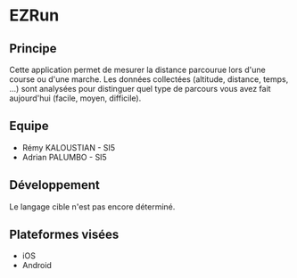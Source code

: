# EZRun

## Principe

Cette application permet de mesurer la distance parcourue lors d'une course ou d'une marche. Les données collectées (altitude, distance, temps, ...) sont analysées pour distinguer quel type de parcours vous avez fait aujourd'hui (facile, moyen, difficile).

## Equipe
* Rémy KALOUSTIAN - SI5
* Adrian PALUMBO - SI5

## Développement
Le langage cible n'est pas encore déterminé.

## Plateformes visées
* iOS
* Android
